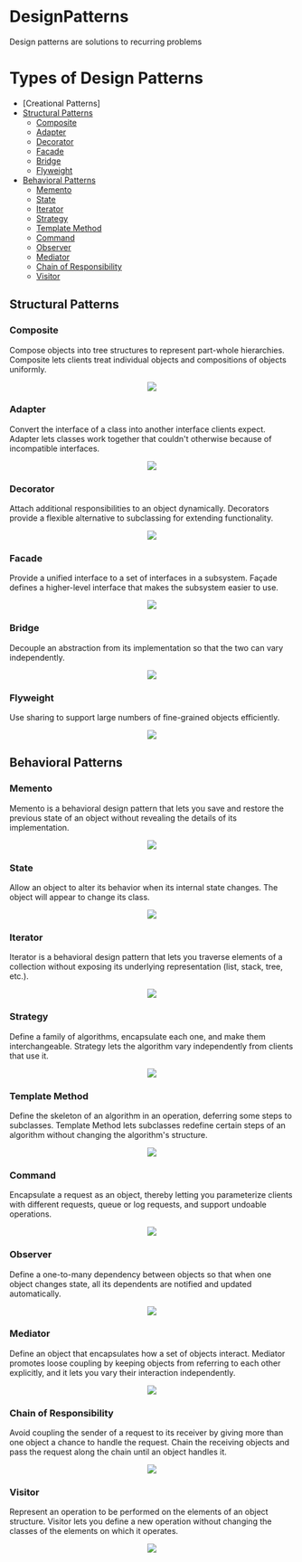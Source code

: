 # DesignPatterns
Design patterns are solutions to recurring problems
# Types of Design Patterns
 
* [Creational Patterns]
* [Structural Patterns](#Structural-Patterns)
  * [Composite](#Composite)
  * [Adapter](#Adapter)
  * [Decorator](#Decorator)
  * [Facade](#Facade)
  * [Bridge](#Bridge)
  * [Flyweight](#Flyweight)
* [Behavioral Patterns](#Behavioral-Patterns)
  * [Memento](#memento)
  * [State](#state)
  * [Iterator](#iterator)
  * [Strategy](#strategy)
  * [Template Method](#Template-Method)
  * [Command](#Command)
  * [Observer](#Observer)
  * [Mediator](#Mediator)
  * [Chain of Responsibility](#Chain-of-Responsibility)
  * [Visitor](#Visitor)

## Structural Patterns

### Composite
Compose objects into tree structures to represent part-whole hierarchies. Composite lets clients treat individual objects and compositions of objects uniformly. 
<p align="center">
  <img src="https://www.dofactory.com/img/diagrams/net/composite.gif" />
</p>

### Adapter
Convert the interface of a class into another interface clients expect. Adapter lets classes work together that couldn't otherwise because of incompatible interfaces.
<p align="center">
  <img src="https://www.dofactory.com/img/diagrams/net/adapter.gif" />
</p>

### Decorator
Attach additional responsibilities to an object dynamically. Decorators provide a flexible alternative to subclassing for extending functionality.
<p align="center">
  <img src="https://www.dofactory.com/img/diagrams/net/decorator.gif" />
</p>

### Facade
Provide a unified interface to a set of interfaces in a subsystem. Façade defines a higher-level interface that makes the subsystem easier to use. 
<p align="center">
  <img src="https://www.dofactory.com/img/diagrams/net/facade.gif" />
</p>

### Bridge
Decouple an abstraction from its implementation so that the two can vary independently. 
<p align="center">
  <img src="https://www.dofactory.com/img/diagrams/net/bridge.gif" />
</p>

### Flyweight
Use sharing to support large numbers of fine-grained objects efficiently. 
<p align="center">
  <img src="https://www.dofactory.com/img/diagrams/net/flyweight.gif" />
</p>

## Behavioral Patterns

### Memento
Memento is a behavioral design pattern that lets you save and restore the previous state of an object without revealing the details of its implementation.
<p align="center">
  <img src="https://www.dofactory.com/img/diagrams/net/memento.gif" />
</p>

### State
Allow an object to alter its behavior when its internal state changes. The object will appear to change its class.
<p align="center">
  <img src="https://www.dofactory.com/img/diagrams/net/state.gif" />
</p>

### Iterator
Iterator is a behavioral design pattern that lets you traverse elements of a collection without exposing its underlying representation (list, stack, tree, etc.).
<p align="center">
  <img src="https://www.dofactory.com/img/diagrams/net/iterator.gif" />
</p>

### Strategy
Define a family of algorithms, encapsulate each one, and make them interchangeable. Strategy lets the algorithm vary independently from clients that use it.
<p align="center">
  <img src="https://www.dofactory.com/img/diagrams/net/strategy.gif" />
</p>

### Template Method
Define the skeleton of an algorithm in an operation, deferring some steps to subclasses. Template Method lets subclasses redefine certain steps of an algorithm without changing the algorithm's structure. 
<p align="center">
  <img src="https://www.dofactory.com/img/diagrams/net/template.gif" />
</p>

### Command
Encapsulate a request as an object, thereby letting you parameterize clients with different requests, queue or log requests, and support undoable operations. 
<p align="center">
  <img src="https://www.dofactory.com/img/diagrams/net/command.gif" />
</p>

### Observer
Define a one-to-many dependency between objects so that when one object changes state, all its dependents are notified and updated automatically.
<p align="center">
  <img src="https://www.dofactory.com/img/diagrams/net/observer.gif" />
</p>

### Mediator
Define an object that encapsulates how a set of objects interact. Mediator promotes loose coupling by keeping objects from referring to each other explicitly, and it lets you vary their interaction independently.
<p align="center">
  <img src="https://www.dofactory.com/img/diagrams/net/mediator.gif" />
</p>

### Chain of Responsibility
Avoid coupling the sender of a request to its receiver by giving more than one object a chance to handle the request. Chain the receiving objects and pass the request along the chain until an object handles it.
<p align="center">
  <img src="https://www.dofactory.com/img/diagrams/net/chain.gif" />
</p>

### Visitor
Represent an operation to be performed on the elements of an object structure. Visitor lets you define a new operation without changing the classes of the elements on which it operates. 
<p align="center">
  <img src="https://www.dofactory.com/img/diagrams/net/visitor.gif" />
</p>
